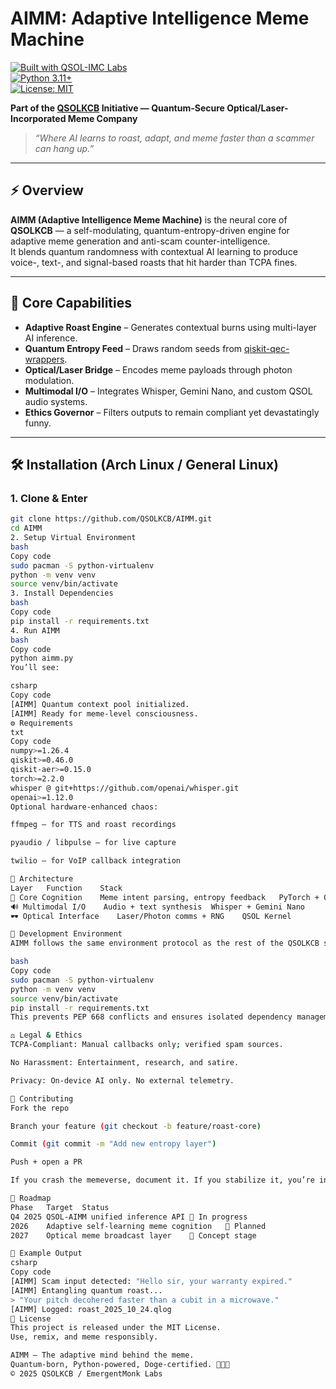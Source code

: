 # AIMM: Adaptive Intelligence Meme Machine  
[![Built with QSOL-IMC Labs](https://img.shields.io/badge/Built%20with-QSOL--IMC%20Labs-purple)](https://github.com/QSOLKCB)  
[![Python 3.11+](https://img.shields.io/badge/python-3.11+-blue.svg)](https://www.python.org/)  
[![License: MIT](https://img.shields.io/badge/License-MIT-green.svg)](LICENSE)  

**Part of the [QSOLKCB](https://github.com/QSOLKCB) Initiative — Quantum-Secure Optical/Laser-Incorporated Meme Company**

> _“Where AI learns to roast, adapt, and meme faster than a scammer can hang up.”_

---

## ⚡ Overview  

**AIMM (Adaptive Intelligence Meme Machine)** is the neural core of **QSOLKCB** — a self-modulating, quantum-entropy-driven engine for adaptive meme generation and anti-scam counter-intelligence.  
It blends quantum randomness with contextual AI learning to produce voice-, text-, and signal-based roasts that hit harder than TCPA fines.

---

## 🧠 Core Capabilities  

- **Adaptive Roast Engine** – Generates contextual burns using multi-layer AI inference.  
- **Quantum Entropy Feed** – Draws random seeds from [qiskit-qec-wrappers](https://github.com/EmergentMonk/qiskit-qec-wrappers-nisq-to-ftqc).  
- **Optical/Laser Bridge** – Encodes meme payloads through photon modulation.  
- **Multimodal I/O** – Integrates Whisper, Gemini Nano, and custom QSOL audio systems.  
- **Ethics Governor** – Filters outputs to remain compliant yet devastatingly funny.  

---

## 🛠 Installation (Arch Linux / General Linux)

### 1. Clone & Enter  
```bash
git clone https://github.com/QSOLKCB/AIMM.git
cd AIMM
2. Setup Virtual Environment
bash
Copy code
sudo pacman -S python-virtualenv
python -m venv venv
source venv/bin/activate
3. Install Dependencies
bash
Copy code
pip install -r requirements.txt
4. Run AIMM
bash
Copy code
python aimm.py
You’ll see:

csharp
Copy code
[AIMM] Quantum context pool initialized.
[AIMM] Ready for meme-level consciousness.
⚙️ Requirements
txt
Copy code
numpy>=1.26.4
qiskit>=0.46.0
qiskit-aer>=0.15.0
torch>=2.2.0
whisper @ git+https://github.com/openai/whisper.git
openai>=1.12.0
Optional hardware-enhanced chaos:

ffmpeg – for TTS and roast recordings

pyaudio / libpulse – for live capture

twilio – for VoIP callback integration

🔬 Architecture
Layer	Function	Stack
🧩 Core Cognition	Meme intent parsing, entropy feedback	PyTorch + Qiskit
🔊 Multimodal I/O	Audio + text synthesis	Whisper + Gemini Nano
🕶️ Optical Interface	Laser/Photon comms + RNG	QSOL Kernel

🧰 Development Environment
AIMM follows the same environment protocol as the rest of the QSOLKCB suite:

bash
Copy code
sudo pacman -S python-virtualenv
python -m venv venv
source venv/bin/activate
pip install -r requirements.txt
This prevents PEP 668 conflicts and ensures isolated dependency management.

⚖️ Legal & Ethics
TCPA-Compliant: Manual callbacks only; verified spam sources.

No Harassment: Entertainment, research, and satire.

Privacy: On-device AI only. No external telemetry.

🤝 Contributing
Fork the repo

Branch your feature (git checkout -b feature/roast-core)

Commit (git commit -m "Add new entropy layer")

Push + open a PR

If you crash the memeverse, document it. If you stabilize it, you’re in.

🧭 Roadmap
Phase	Target	Status
Q4 2025	QSOL-AIMM unified inference API	🧩 In progress
2026	Adaptive self-learning meme cognition	🧠 Planned
2027	Optical meme broadcast layer	🔬 Concept stage

💬 Example Output
csharp
Copy code
[AIMM] Scam input detected: "Hello sir, your warranty expired."
[AIMM] Entangling quantum roast...
> "Your pitch decohered faster than a cubit in a microwave."
[AIMM] Logged: roast_2025_10_24.qlog
📜 License
This project is released under the MIT License.
Use, remix, and meme responsibly.

AIMM — The adaptive mind behind the meme.
Quantum-born, Python-powered, Doge-certified. 🐶🧠💥
© 2025 QSOLKCB / EmergentMonk Labs
